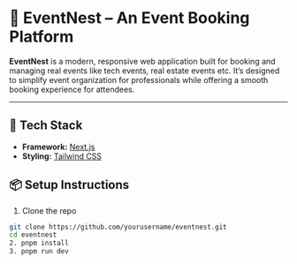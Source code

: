 # 🏡 EventNest – An Event Booking Platform

**EventNest** is a modern, responsive web application built for booking and managing real events like tech events, real estate events etc. It’s designed to simplify event organization for professionals while offering a smooth booking experience for attendees.

---
## 🚀 Tech Stack
- **Framework:** [Next.js](https://nextjs.org/)
- **Styling:** [Tailwind CSS](https://tailwindcss.com/)
## 📦 Setup Instructions

1. Clone the repo  
```bash
git clone https://github.com/yourusername/eventnest.git
cd eventnest
2. pnpm install
3. pnpm run dev
